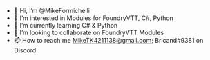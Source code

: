 - 👋 Hi, I’m @MikeFormichelli
- 👀 I’m interested in Modules for FoundryVTT, C#, Python
- 🌱 I’m currently learning C# & Python
- 💞️ I’m looking to collaborate on FoundryVTT Modules
- 📫 How to reach me MikeTK4211138@gmail.com; Bricand#9381 on Discord

<!---
MikeFormichelli/MikeFormichelli is a ✨ special ✨ repository because its `README.md` (this file) appears on your GitHub profile.
You can click the Preview link to take a look at your changes.
--->

